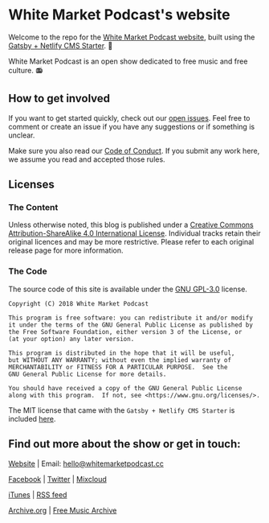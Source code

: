 # White Market Podcast's website

Welcome to the repo for the [White Market Podcast website](https://www.whitemarketpodcast.cc), built using the [Gatsby + Netlify CMS Starter](https://github.com/netlify-templates/gatsby-starter-netlify-cms). 🤗

White Market Podcast is an open show dedicated to free music and free culture. 📻

## How to get involved

If you want to get started quickly, check out our [open issues](https://github.com/WhiteMarketPodcast/wmp-site/issues). Feel free to comment or create an issue if you have any suggestions or if something is unclear.

Make sure you also read our [Code of Conduct](https://github.com/WhiteMarketPodcast/wmp-site/blob/master/CODE_OF_CONDUCT.md). If you submit any work here, we assume you read and accepted those rules.

## Licenses

### The Content

Unless otherwise noted, this blog is published under a [Creative Commons Attribution-ShareAlike 4.0 International License](https://creativecommons.org/licenses/by-sa/4.0/). Individual tracks retain their original licences and may be more restrictive. Please refer to each original release page for more information.

### The Code

The source code of this site is available under the [GNU GPL-3.0](https://www.gnu.org/licenses/gpl-3.0.en.html) license.

```
Copyright (C) 2018 White Market Podcast

This program is free software: you can redistribute it and/or modify
it under the terms of the GNU General Public License as published by
the Free Software Foundation, either version 3 of the License, or
(at your option) any later version.

This program is distributed in the hope that it will be useful,
but WITHOUT ANY WARRANTY; without even the implied warranty of
MERCHANTABILITY or FITNESS FOR A PARTICULAR PURPOSE.  See the
GNU General Public License for more details.

You should have received a copy of the GNU General Public License
along with this program.  If not, see <https://www.gnu.org/licenses/>.
```

The MIT license that came with the `Gatsby + Netlify CMS Starter` is included [here](https://github.com/WhiteMarketPodcast/wmp-site/blob/master/GATSBY-LICENSE).

## Find out more about the show or get in touch:

[Website](https://www.whitemarketpodcast.cc/) | Email: hello@whitemarketpodcast.cc

[Facebook](https://www.facebook.com/whitemarketpodcast) | [Twitter](https://twitter.com/WhiteMarketCast) | [Mixcloud](https://www.mixcloud.com/whitemarketpodcast/)

[iTunes](https://itunes.apple.com/gb/podcast/white-market-podcast/id1033024096) | [RSS feed](http://www.whitemarketpodcast.cc/rss.xml)

[Archive.org](https://archive.org/details/@white_market_podcast) | [Free Music Archive](https://freemusicarchive.org/curator/programamarcabranca)
